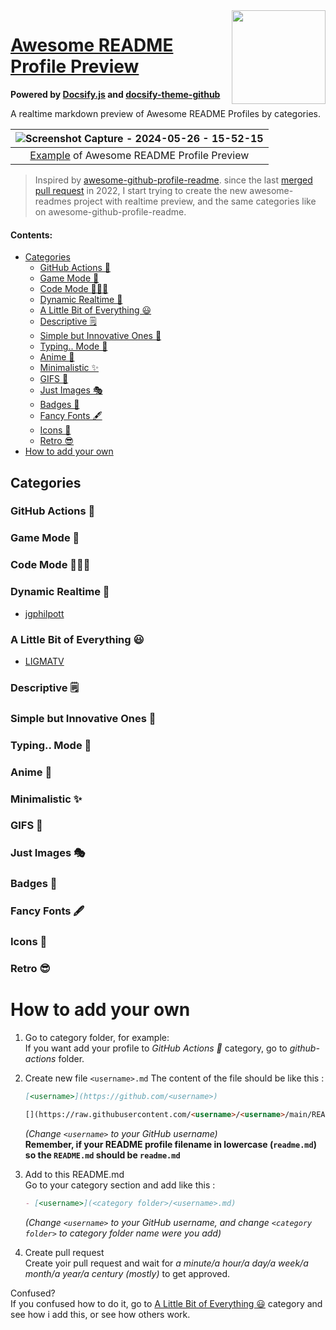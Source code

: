 <img src="https://cdn.jsdelivr.net/gh/LIGMATV/awesome-readme-profile-preview@main/logo.svg" align="right" width="150">

# [Awesome README Profile Preview](https://awesome-gh.vercel.app/)
**Powered by [Docsify.js](https://docsify.js.org/#/) and [docsify-theme-github](https://github.com/LIGMATV/docsify-theme-github)**

A realtime markdown preview of Awesome README Profiles by categories.

| ![Screenshot Capture - 2024-05-26 - 15-52-15](https://github.com/LIGMATV/awesome-readme-profile-preview/assets/143163098/49757c2a-772b-4c40-b409-fc0c0b9101bd) |
|:--:|
| [Example](https://awesome-gh.vercel.app/#/a-little-bit-of-everything/LIGMATV) of Awesome README Profile Preview |

> Inspired by [awesome-github-profile-readme](https://github.com/abhisheknaiidu/awesome-github-profile-readme). since the last [merged pull request](https://github.com/abhisheknaiidu/awesome-github-profile-readme/pulls?q=is%3Apr+is%3Amerged) in 2022, I start trying to create the new awesome-readmes project with realtime preview, and the same categories like on awesome-github-profile-readme.

#### Contents:

- [Categories](#categories)
    - [GitHub Actions 🤖](#github-actions-🤖)
    - [Game Mode 🚀](#game-mode-🚀)
    - [Code Mode 👨🏽‍💻](#code-mode-👨🏽‍💻)
    - [Dynamic Realtime 💫](#dynamic-realtime-💫)
    - [A Little Bit of Everything 😃](#a-little-bit-of-everything-😃)
    - [Descriptive 🗒](#descriptive-🗒)
    - [Simple but Innovative Ones 🤗](#simple-but-innovative-ones-🤗)
    - [Typing.. Mode 🎰](#typing-mode-🎰)
    - [Anime 👾](#anime-👾)
    - [Minimalistic ✨](#minimalistic-✨)
    - [GIFS 👻](#gifs-👻)
    - [Just Images 🎭](#just-images-🎭)
    - [Badges 🎫](#badges-🎫)
    - [Fancy Fonts 🖋](#fancy-fonts-🖋)
    - [Icons 🎯](#icons-🎯)
    - [Retro 😎](#retro-😎)
- [How to add your own](#how-to-add-your-own)

## Categories

### GitHub Actions 🤖

### Game Mode 🚀

### Code Mode 👨🏽‍💻

### Dynamic Realtime 💫

- [jgphilpott](https://github.com/jgphilpott)

### A Little Bit of Everything 😃

- [LIGMATV](a-little-bit-of-everything/LIGMATV.md)

### Descriptive 🗒

### Simple but Innovative Ones 🤗

### Typing.. Mode 🎰

### Anime 👾

### Minimalistic ✨

### GIFS 👻

### Just Images 🎭

### Badges 🎫

### Fancy Fonts 🖋

### Icons 🎯

### Retro 😎

# How to add your own

1. Go to category folder, for example:  
   If you want add your profile to *GitHub Actions 🤖* category, go to *github-actions* folder.

2. Create new file `<username>.md`
   The content of the file should be like this :

   ```md
   [<username>](https://github.com/<username>)

   [](https://raw.githubusercontent.com/<username>/<username>/main/README.md ':include')
   ```

   *(Change `<username>` to your GitHub username)*  
   **Remember, if your README profile filename in lowercase (`readme.md`) so the `README.md` should be `readme.md`**

3. Add to this README.md  
   Go to your category section and add like this :

   ```md
   - [<username>](<category folder>/<username>.md)
   ```

   *(Change `<username>` to your GitHub username, and change `<category folder>` to category folder name were you add)*  

4. Create pull request  
   Create yoir pull request and wait for *a minute/a hour/a day/a week/a month/a year/a century (mostly)* to get approved.

Confused?  
   If you confused how to do it, go to [A Little Bit of Everything 😃](#a-little-bit-of-everything-😃) category and see how i add this, or see how others work.  
